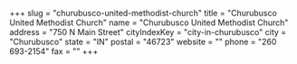 +++
slug = "churubusco-united-methodist-church"
title = "Churubusco United Methodist Church"
name = "Churubusco United Methodist Church"
address = "750 N Main Street"
cityIndexKey = "city-in-churubusco"
city = "Churubusco"
state = "IN"
postal = "46723"
website = ""
phone = "260 693-2154"
fax = ""
+++
